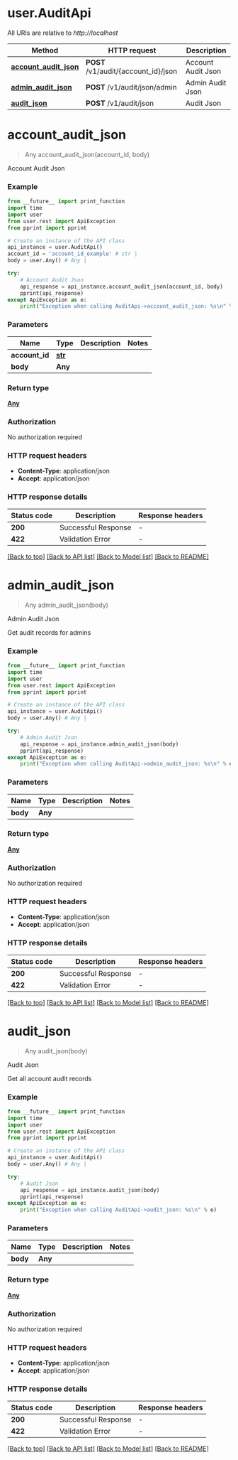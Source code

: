 # user.AuditApi

All URIs are relative to *http://localhost*

Method | HTTP request | Description
------------- | ------------- | -------------
[**account_audit_json**](AuditApi.md#account_audit_json) | **POST** /v1/audit/{account_id}/json | Account Audit Json
[**admin_audit_json**](AuditApi.md#admin_audit_json) | **POST** /v1/audit/json/admin | Admin Audit Json
[**audit_json**](AuditApi.md#audit_json) | **POST** /v1/audit/json | Audit Json


# **account_audit_json**
> Any account_audit_json(account_id, body)

Account Audit Json

### Example

```python
from __future__ import print_function
import time
import user
from user.rest import ApiException
from pprint import pprint

# Create an instance of the API class
api_instance = user.AuditApi()
account_id = 'account_id_example' # str | 
body = user.Any() # Any | 

try:
    # Account Audit Json
    api_response = api_instance.account_audit_json(account_id, body)
    pprint(api_response)
except ApiException as e:
    print("Exception when calling AuditApi->account_audit_json: %s\n" % e)
```

### Parameters

Name | Type | Description  | Notes
------------- | ------------- | ------------- | -------------
 **account_id** | [**str**](.md)|  | 
 **body** | **Any**|  | 

### Return type

[**Any**](Any.md)

### Authorization

No authorization required

### HTTP request headers

 - **Content-Type**: application/json
 - **Accept**: application/json

### HTTP response details
| Status code | Description | Response headers |
|-------------|-------------|------------------|
**200** | Successful Response |  -  |
**422** | Validation Error |  -  |

[[Back to top]](#) [[Back to API list]](../README.md#documentation-for-api-endpoints) [[Back to Model list]](../README.md#documentation-for-models) [[Back to README]](../README.md)

# **admin_audit_json**
> Any admin_audit_json(body)

Admin Audit Json

Get audit records for admins

### Example

```python
from __future__ import print_function
import time
import user
from user.rest import ApiException
from pprint import pprint

# Create an instance of the API class
api_instance = user.AuditApi()
body = user.Any() # Any | 

try:
    # Admin Audit Json
    api_response = api_instance.admin_audit_json(body)
    pprint(api_response)
except ApiException as e:
    print("Exception when calling AuditApi->admin_audit_json: %s\n" % e)
```

### Parameters

Name | Type | Description  | Notes
------------- | ------------- | ------------- | -------------
 **body** | **Any**|  | 

### Return type

[**Any**](Any.md)

### Authorization

No authorization required

### HTTP request headers

 - **Content-Type**: application/json
 - **Accept**: application/json

### HTTP response details
| Status code | Description | Response headers |
|-------------|-------------|------------------|
**200** | Successful Response |  -  |
**422** | Validation Error |  -  |

[[Back to top]](#) [[Back to API list]](../README.md#documentation-for-api-endpoints) [[Back to Model list]](../README.md#documentation-for-models) [[Back to README]](../README.md)

# **audit_json**
> Any audit_json(body)

Audit Json

Get all account audit records

### Example

```python
from __future__ import print_function
import time
import user
from user.rest import ApiException
from pprint import pprint

# Create an instance of the API class
api_instance = user.AuditApi()
body = user.Any() # Any | 

try:
    # Audit Json
    api_response = api_instance.audit_json(body)
    pprint(api_response)
except ApiException as e:
    print("Exception when calling AuditApi->audit_json: %s\n" % e)
```

### Parameters

Name | Type | Description  | Notes
------------- | ------------- | ------------- | -------------
 **body** | **Any**|  | 

### Return type

[**Any**](Any.md)

### Authorization

No authorization required

### HTTP request headers

 - **Content-Type**: application/json
 - **Accept**: application/json

### HTTP response details
| Status code | Description | Response headers |
|-------------|-------------|------------------|
**200** | Successful Response |  -  |
**422** | Validation Error |  -  |

[[Back to top]](#) [[Back to API list]](../README.md#documentation-for-api-endpoints) [[Back to Model list]](../README.md#documentation-for-models) [[Back to README]](../README.md)

